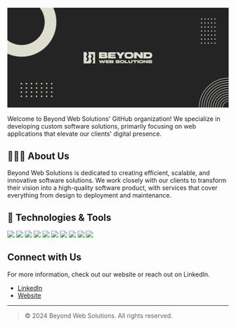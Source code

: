 ![Beyond Web Solutions Logo](assets/banner.jpg)

Welcome to Beyond Web Solutions' GitHub organization! We specialize in developing custom software solutions, primarily focusing on web applications that elevate our clients' digital presence.

## 🧑🏻‍💻 About Us
Beyond Web Solutions is dedicated to creating efficient, scalable, and innovative software solutions. We work closely with our clients to transform their vision into a high-quality software product, with services that cover everything from design to deployment and maintenance.

## 🔧 Technologies & Tools
![](https://img.shields.io/badge/Code-TypeScript-informational?style=flat&logo=typescript&logoColor=white&color=DDDDD0)
![](https://img.shields.io/badge/Code-NEXT.js-informational?style=flat&logo=next.js&logoColor=white&color=DDDDD0)
![](https://img.shields.io/badge/Code-NestJS-informational?style=flat&logo=nestjs&logoColor=white&color=DDDDD0)
![](https://img.shields.io/badge/Code-React-informational?style=flat&logo=react&logoColor=white&color=DDDDD0)
![](https://img.shields.io/badge/Tools-PostgreSQL-informational?style=flat&logo=postgresql&logoColor=white&color=DDDDD0)
![](https://img.shields.io/badge/Tools-Supabase-informational?style=flat&logo=supabase&logoColor=white&color=DDDDD0)
![](https://img.shields.io/badge/Tools-Docker-informational?style=flat&logo=docker&logoColor=white&color=DDDDD0)
![](https://img.shields.io/badge/Editor-JetBrains-informational?style=flat&logo=jetbrains&logoColor=white&color=DDDDD0)
![](https://img.shields.io/badge/Hosting-Vercel-informational?style=flat&logo=vercel&logoColor=white&color=DDDDD0)
![](https://img.shields.io/badge/Hosting-Cloudflare-informational?style=flat&logo=cloudflare&logoColor=white&color=DDDDD0)

[//]: # (## 📈 Stats)

[//]: # ()
[//]: # ([![GitHub Stats]&#40;https://github-readme-stats.vercel.app/api?username=Beyond-Web-Solutions&count_private=true&show_icons=true&theme=dark&bg_color=242424&line_height=20&title_color=db4949&icon_color=db4949&hide_border=true&#41;]&#40;https://github.com/Beyond-Web-Solutions&#41;)

[//]: # ([![Top Languages]&#40;https://github-readme-stats.vercel.app/api/top-langs/?username=Beyond-Web-Solutions&theme=dark&langs_count=6&layout=compact&bg_color=242424&title_color=db4949&icon_color=db4949&hide_border=true&#41;]&#40;https://github.com/Beyond-Web-Solutions&#41;)

## Connect with Us
For more information, check out our website or reach out on LinkedIn.

- [LinkedIn](https://www.linkedin.com/company/beyond-web-solutions-nl)
- [Website](https://www.beyond-web.com)
---

> © 2024 Beyond Web Solutions. All rights reserved.
